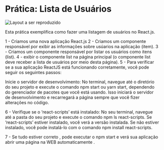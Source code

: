 # Prática: Lista de Usuários

![Layout a ser reproduzido](image.jpeg)


Esta prática exemplifica como fazer uma listagem de usuários no React.js.

1 - Criamos uma nova aplicação React.js
2 - Criamos um componente responsável por exibir as informações sobre usúarios na aplicação (item).
3 - Criamos um componente responsável por listar os usuários como itens (list).
4 - exibir o componente list na página principal (o componente list deve receber a lista de usuários por meio desta página).
5 - Para verificar se a sua aplicação ReactJS está funcionando corretamente, você pode seguir os seguintes passos:

Inicie o servidor de desenvolvimento: No terminal, navegue até o diretório do seu projeto e execute o comando npm start ou yarn start, dependendo do gerenciador de pacotes que você está usando. Isso iniciará o servidor de desenvolvimento e recarregará a página sempre que você fizer alterações no código.

6 - Verifique se o ‘react-scripts’ está instalado: No seu terminal, navegue até a pasta do seu projeto e execute o comando npm ls react-scripts. Se ‘react-scripts’ estiver instalado, você verá a versão instalada. Se não estiver instalado, você pode instalá-lo com o comando npm install react-scripts.

7 - Se tudo estiver correto , pode executar o npm start e verá sua aplicação abrir uma página na WEB automaticamente .


